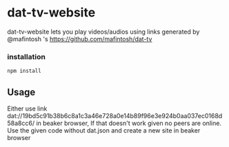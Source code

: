 # dat-tv-website

dat-tv-website lets you play videos/audios using links generated by @mafintosh 's https://github.com/mafintosh/dat-tv


### installation
```
npm install
```

## Usage

Either use link dat://19bd5c91b38b6c8a1c3a46e728a0e14b89f96e3e924b0aa037ec0168d58a8cc6/ in beaker browser, If that doesn't work given no peers are online. 
Use the given code without dat.json and create a new site in beaker browser
